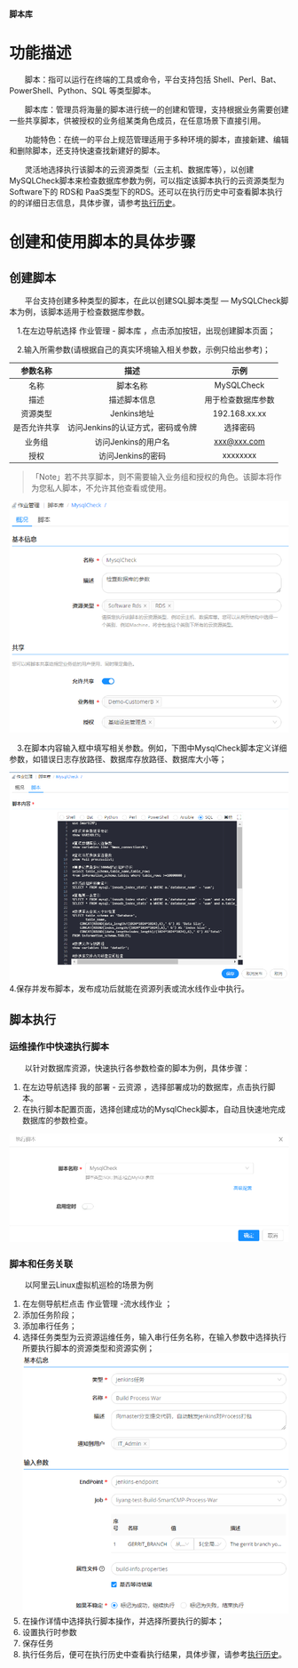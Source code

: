 
**脚本库**

# 功能描述

　　脚本：指可以运行在终端的工具或命令，平台支持包括 Shell、Perl、Bat、PowerShell、Python、SQL 等类型脚本。

　　脚本库：管理员将海量的脚本进行统一的创建和管理，支持根据业务需要创建一些共享脚本，供被授权的业务组某类角色成员，在任意场景下直接引用。

　　功能特色：在统一的平台上规范管理适用于多种环境的脚本，直接新建、编辑和删除脚本，还支持快速查找新建好的脚本。

　　灵活地选择执行该脚本的云资源类型（云主机、数据库等），以创建MySQLCheck脚本来检查数据库参数为例，可以指定该脚本执行的云资源类型为 Software下的 RDS和 PaaS类型下的RDS。还可以在执行历史中可查看脚本执行的的详细日志信息，具体步骤，请参考[执行历史](https://cloudchef.github.io/doc/AdminDoc/11作业管理/执行历史.html)。


# 创建和使用脚本的具体步骤
## 创建脚本
　　平台支持创建多种类型的脚本，在此以创建SQL脚本类型 — MySQLCheck脚本为例，该脚本适用于检查数据库参数。

　1.在左边导航选择 作业管理 - 脚本库 ，点击添加按钮，出现创建脚本页面；

　2.输入所需参数(请根据自己的真实环境输入相关参数，示例只给出参考)；

|参数名称 |描述 |示例|
|:------:|:------:|:-----:|
|名称|脚本名称|MySQLCheck|
|描述|描述脚本信息|用于检查数据库参数|
|资源类型| Jenkins地址 |192.168.xx.xx|                        
|是否允许共享|访问Jenkins的认证方式，密码或令牌 |选择密码|
|业务组|访问Jenkins的用户名|xxx@xxx.com|
|授权|访问Jenkins的密码|xxxxxxxx|
 >「Note」若不共享脚本，则不需要输入业务组和授权的角色。该脚本将作为您私人脚本，不允许其他查看或使用。

 ![创建脚本](../../picture/Admin/创建脚本.png)

　3.在脚本内容输入框中填写相关参数。例如，下图中MysqlCheck脚本定义详细参数，如错误日志存放路径、数据库存放路径、数据库大小等；

 ![脚本内容](../../picture/Admin/脚本内容.png)
　4.保存并发布脚本，发布成功后就能在资源列表或流水线作业中执行。

## 脚本执行

### 运维操作中快速执行脚本

　　以针对数据库资源，快速执行各参数检查的脚本为例，具体步骤：
1. 在左边导航选择 我的部署 - 云资源 ，选择部署成功的数据库，点击执行脚本。
2. 在执行脚本配置页面，选择创建成功的MysqlCheck脚本，自动且快速地完成数据库的参数检查。

![执行脚本](../../picture/Admin/执行脚本.png)   

### 脚本和任务关联

　　以阿里云Linux虚拟机巡检的场景为例
1. 在左侧导航栏点击 作业管理 -流水线作业 ；
2. 添加任务阶段；
3. 添加串行任务；
4. 选择任务类型为云资源运维任务，输入串行任务名称，在输入参数中选择执行所要执行脚本的资源类型和资源实例；
  ![jenkins入口与任务关联](../../picture/Admin/jenkins入口与任务关联.png)
5. 在操作详情中选择执行脚本操作，并选择所要执行的脚本；
6. 设置执行时参数
7. 保存任务
8. 执行任务后，便可在执行历史中查看执行结果，具体步骤，请参考[执行历史](https://cloudchef.github.io/doc/AdminDoc/11作业管理/执行历史.html)。
